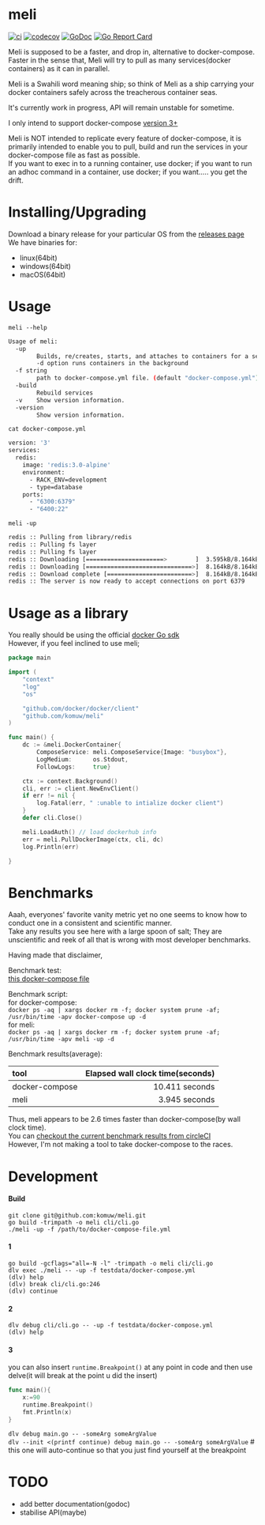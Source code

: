 # meli            


[![ci](https://github.com/komuw/meli/workflows/meli%20ci/badge.svg)](https://github.com/komuw/meli/actions)
[![codecov](https://codecov.io/gh/komuw/meli/branch/master/graph/badge.svg)](https://codecov.io/gh/komuw/meli)
[![GoDoc](https://godoc.org/github.com/komuw/meli?status.svg)](https://godoc.org/github.com/komuw/meli)
[![Go Report Card](https://goreportcard.com/badge/github.com/komuw/meli)](https://goreportcard.com/report/github.com/komuw/meli)          


Meli is supposed to be a faster, and drop in, alternative to docker-compose. Faster in the sense that, Meli will try to pull as many services(docker containers) 
as it can in parallel. 

Meli is a Swahili word meaning ship; so think of Meli as a ship carrying your docker containers safely across the treacherous container seas.

It's currently work in progress, API will remain unstable for sometime.

I only intend to support docker-compose [version 3+](https://docs.docker.com/compose/compose-file/compose-versioning/)          

Meli is NOT intended to replicate every feature of docker-compose, it is primarily intended to enable you to pull, build and run the services in your docker-compose file as fast as possible.          
If you want to exec in to a running container, use docker; if you want to run an adhoc command in a container, use docker; if you want..... you get the drift.


# Installing/Upgrading          
Download a binary release for your particular OS from the [releases page](https://github.com/komuw/meli/releases)           
We have binaries for:                
- linux(64bit)           
- windows(64bit)            
- macOS(64bit)                     


# Usage  
`meli --help`         
```bash
Usage of meli:
  -up
    	Builds, re/creates, starts, and attaches to containers for a service.
        -d option runs containers in the background
  -f string
    	path to docker-compose.yml file. (default "docker-compose.yml")
  -build
    	Rebuild services
  -v	Show version information.
  -version
    	Show version information.
```

`cat docker-compose.yml`                 
```bash
version: '3'
services:
  redis:
    image: 'redis:3.0-alpine'
    environment:
      - RACK_ENV=development
      - type=database
    ports:
      - "6300:6379"
      - "6400:22"
```           

`meli -up`          
```bash 
redis :: Pulling from library/redis 
redis :: Pulling fs layer 
redis :: Pulling fs layer 
redis :: Downloading [======================>        ]  3.595kB/8.164kB
redis :: Downloading [==============================>]  8.164kB/8.164kB
redis :: Download complete [========================>]  8.164kB/8.164kB
redis :: The server is now ready to accept connections on port 6379
```

# Usage as a library
You really should be using the official [docker Go sdk](https://godoc.org/github.com/moby/moby/client)         
However, if you feel inclined to use meli;
```go
package main

import (
	"context"
	"log"
	"os"

	"github.com/docker/docker/client"
	"github.com/komuw/meli"
)

func main() {
	dc := &meli.DockerContainer{
		ComposeService: meli.ComposeService{Image: "busybox"},
		LogMedium:      os.Stdout,
		FollowLogs:     true}

	ctx := context.Background()
	cli, err := client.NewEnvClient()
	if err != nil {
		log.Fatal(err, " :unable to intialize docker client")
	}
	defer cli.Close()

	meli.LoadAuth() // load dockerhub info
	err = meli.PullDockerImage(ctx, cli, dc)
	log.Println(err)

}
```  


# Benchmarks
Aaah, everyones' favorite vanity metric yet no one seems to know how to conduct one in a consistent and scientific manner.          
Take any results you see here with a large spoon of salt; They are unscientific and reek of all that is wrong with most developer benchmarks.             

Having made that disclaimer,                 

Benchmark test:           
[this docker-compose file](https://github.com/komuW/meli/blob/master/testdata/docker-compose.yml)

Benchmark script:               
for docker-compose:      
`docker ps -aq | xargs docker rm -f; docker system prune -af; /usr/bin/time -apv docker-compose up -d`        
for meli:                
`docker ps -aq | xargs docker rm -f; docker system prune -af; /usr/bin/time -apv meli -up -d`            

Benchmark results(average):                       

| tool           | Elapsed wall clock time(seconds) |
| :---           |          ---:                    |
| docker-compose |  10.411 seconds                  |
| meli           |  3.945  seconds                  |

Thus, meli appears to be 2.6 times faster than docker-compose(by wall clock time).           
You can [checkout the current benchmark results from circleCI](https://circleci.com/gh/komuW/meli/)              
However, I'm not making a tool to take docker-compose to the races.                   

# Development
#### Build                   
`git clone git@github.com:komuw/meli.git`           
`go build -trimpath -o meli cli/cli.go`           
`./meli -up -f /path/to/docker-compose-file.yml`                   

#### 
#### 1   
`go build -gcflags="all=-N -l" -trimpath -o meli cli/cli.go`       
`dlv exec ./meli -- -up -f testdata/docker-compose.yml`         
`(dlv) help`        
`(dlv) break cli/cli.go:246`        
`(dlv) continue`        

#### 2
`dlv debug cli/cli.go -- -up -f testdata/docker-compose.yml`    
`(dlv) help`   


#### 3    
you can also insert `runtime.Breakpoint()` at any point in code and then use delve(it will break at the point u did the insert)
```go
func main(){
	x:=90
	runtime.Breakpoint()
	fmt.Println(x)
}
```
`dlv debug main.go -- -someArg someArgValue`   
`dlv --init <(printf continue) debug main.go -- -someArg someArgValue` # this one will auto-continue so that you just find yourself at the breakpoint


# TODO
- add better documentation(godoc)
- stabilise API(maybe)
